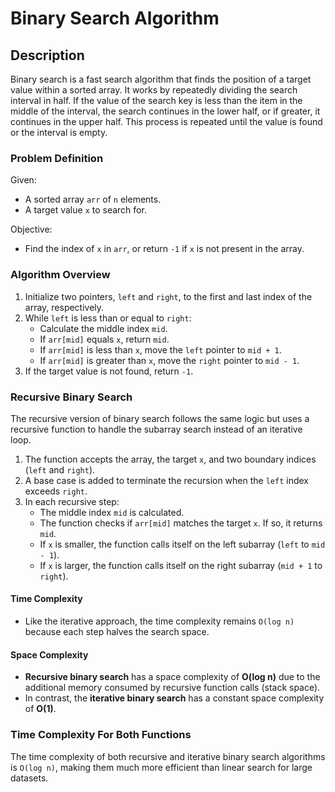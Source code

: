 # Binary Search Algorithm

## Description

Binary search is a fast search algorithm that finds the position of a target value within a sorted array. It works by repeatedly dividing the search interval in half. If the value of the search key is less than the item in the middle of the interval, the search continues in the lower half, or if greater, it continues in the upper half. This process is repeated until the value is found or the interval is empty.

### Problem Definition

Given:
- A sorted array `arr` of `n` elements.
- A target value `x` to search for.

Objective:
- Find the index of `x` in `arr`, or return `-1` if `x` is not present in the array.

### Algorithm Overview

1. Initialize two pointers, `left` and `right`, to the first and last index of the array, respectively.
2. While `left` is less than or equal to `right`:
   - Calculate the middle index `mid`.
   - If `arr[mid]` equals `x`, return `mid`.
   - If `arr[mid]` is less than `x`, move the `left` pointer to `mid + 1`.
   - If `arr[mid]` is greater than `x`, move the `right` pointer to `mid - 1`.
3. If the target value is not found, return `-1`.

### Recursive Binary Search

The recursive version of binary search follows the same logic but uses a recursive function to handle the subarray search instead of an iterative loop. 

1. The function accepts the array, the target `x`, and two boundary indices (`left` and `right`).
2. A base case is added to terminate the recursion when the `left` index exceeds `right`.
3. In each recursive step:
   - The middle index `mid` is calculated.
   - The function checks if `arr[mid]` matches the target `x`. If so, it returns `mid`.
   - If `x` is smaller, the function calls itself on the left subarray (`left` to `mid - 1`).
   - If `x` is larger, the function calls itself on the right subarray (`mid + 1` to `right`).

#### Time Complexity
- Like the iterative approach, the time complexity remains `O(log n)` because each step halves the search space.

#### Space Complexity
- **Recursive binary search** has a space complexity of **O(log n)** due to the additional memory consumed by recursive function calls (stack space).
- In contrast, the **iterative binary search** has a constant space complexity of **O(1)**.

### Time Complexity For Both Functions 

The time complexity of both recursive and iterative binary search algorithms is `O(log n)`, making them much more efficient than linear search for large datasets.
